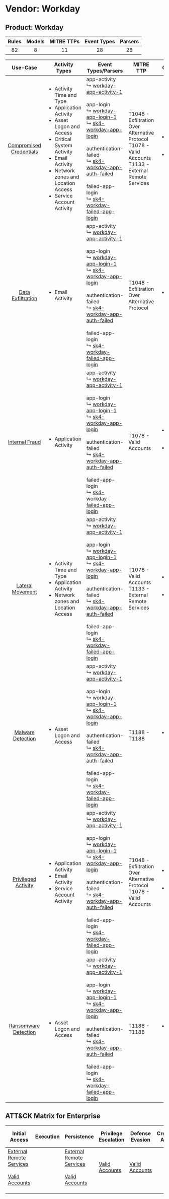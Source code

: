 Vendor: Workday
===============
Product: Workday
----------------
| Rules | Models | MITRE TTPs | Event Types | Parsers |
|:-----:|:------:|:----------:|:-----------:|:-------:|
|  82   |   8    |     11     |     28      |   28    |

|                                 Use-Case                                  | Activity Types                                                                                                                                                                                                                           | Event Types/Parsers                                                                                                                                                                                                                                                                                                                                                                                                                                                                                                                     | MITRE TTP                                                                                                        | Content                                              |
|:-------------------------------------------------------------------------:| ---------------------------------------------------------------------------------------------------------------------------------------------------------------------------------------------------------------------------------------- | --------------------------------------------------------------------------------------------------------------------------------------------------------------------------------------------------------------------------------------------------------------------------------------------------------------------------------------------------------------------------------------------------------------------------------------------------------------------------------------------------------------------------------------- | ---------------------------------------------------------------------------------------------------------------- | ---------------------------------------------------- |
| [Compromised Credentials](../UseCases/usecase_compromised_credentials.md) | <ul><li>Activity Time  and Type</li><li>Application Activity</li><li>Asset Logon and Access</li><li>Critical System Activity</li><li>Email Activity</li><li>Network zones and Location Access</li><li>Service Account Activity</li></ul> |  app-activity<br> ↳ [workday-app-activity-1](../Parsers/parserContent_workday-app-activity-1.md)<br><br> app-login<br> ↳ [workday-app-login-1](../Parsers/parserContent_workday-app-login-1.md)<br> ↳ [sk4-workday-app-login](../Parsers/parserContent_sk4-workday-app-login.md)<br><br> authentication-failed<br> ↳ [sk4-workday-app-auth-failed](../Parsers/parserContent_sk4-workday-app-auth-failed.md)<br><br> failed-app-login<br> ↳ [sk4-workday-failed-app-login](../Parsers/parserContent_sk4-workday-failed-app-login.md)<br> | T1048 - Exfiltration Over Alternative Protocol<br>T1078 - Valid Accounts<br>T1133 - External Remote Services<br> | <ul><li>42 Rules</li></ul><ul><li>5 Models</li></ul> |
|       [Data Exfiltration](../UseCases/usecase_data_exfiltration.md)       | <ul><li>Email Activity</li></ul>                                                                                                                                                                                                         |  app-activity<br> ↳ [workday-app-activity-1](../Parsers/parserContent_workday-app-activity-1.md)<br><br> app-login<br> ↳ [workday-app-login-1](../Parsers/parserContent_workday-app-login-1.md)<br> ↳ [sk4-workday-app-login](../Parsers/parserContent_sk4-workday-app-login.md)<br><br> authentication-failed<br> ↳ [sk4-workday-app-auth-failed](../Parsers/parserContent_sk4-workday-app-auth-failed.md)<br><br> failed-app-login<br> ↳ [sk4-workday-failed-app-login](../Parsers/parserContent_sk4-workday-failed-app-login.md)<br> | T1048 - Exfiltration Over Alternative Protocol<br>                                                               | <ul><li>3 Rules</li></ul>                            |
|          [Internal Fraud](../UseCases/usecase_internal_fraud.md)          | <ul><li>Application Activity</li></ul>                                                                                                                                                                                                   |  app-activity<br> ↳ [workday-app-activity-1](../Parsers/parserContent_workday-app-activity-1.md)<br><br> app-login<br> ↳ [workday-app-login-1](../Parsers/parserContent_workday-app-login-1.md)<br> ↳ [sk4-workday-app-login](../Parsers/parserContent_sk4-workday-app-login.md)<br><br> authentication-failed<br> ↳ [sk4-workday-app-auth-failed](../Parsers/parserContent_sk4-workday-app-auth-failed.md)<br><br> failed-app-login<br> ↳ [sk4-workday-failed-app-login](../Parsers/parserContent_sk4-workday-failed-app-login.md)<br> | T1078 - Valid Accounts<br>                                                                                       | <ul><li>13 Rules</li></ul><ul><li>1 Models</li></ul> |
|        [Lateral Movement](../UseCases/usecase_lateral_movement.md)        | <ul><li>Activity Time  and Type</li><li>Application Activity</li><li>Network zones and Location Access</li></ul>                                                                                                                         |  app-activity<br> ↳ [workday-app-activity-1](../Parsers/parserContent_workday-app-activity-1.md)<br><br> app-login<br> ↳ [workday-app-login-1](../Parsers/parserContent_workday-app-login-1.md)<br> ↳ [sk4-workday-app-login](../Parsers/parserContent_sk4-workday-app-login.md)<br><br> authentication-failed<br> ↳ [sk4-workday-app-auth-failed](../Parsers/parserContent_sk4-workday-app-auth-failed.md)<br><br> failed-app-login<br> ↳ [sk4-workday-failed-app-login](../Parsers/parserContent_sk4-workday-failed-app-login.md)<br> | T1078 - Valid Accounts<br>T1133 - External Remote Services<br>                                                   | <ul><li>7 Rules</li></ul><ul><li>1 Models</li></ul>  |
|       [Malware Detection](../UseCases/usecase_malware_detection.md)       | <ul><li>Asset Logon and Access</li></ul>                                                                                                                                                                                                 |  app-activity<br> ↳ [workday-app-activity-1](../Parsers/parserContent_workday-app-activity-1.md)<br><br> app-login<br> ↳ [workday-app-login-1](../Parsers/parserContent_workday-app-login-1.md)<br> ↳ [sk4-workday-app-login](../Parsers/parserContent_sk4-workday-app-login.md)<br><br> authentication-failed<br> ↳ [sk4-workday-app-auth-failed](../Parsers/parserContent_sk4-workday-app-auth-failed.md)<br><br> failed-app-login<br> ↳ [sk4-workday-failed-app-login](../Parsers/parserContent_sk4-workday-failed-app-login.md)<br> | T1188 - T1188<br>                                                                                                | <ul><li>6 Rules</li></ul>                            |
|     [Privileged Activity](../UseCases/usecase_privileged_activity.md)     | <ul><li>Application Activity</li><li>Email Activity</li><li>Service Account Activity</li></ul>                                                                                                                                           |  app-activity<br> ↳ [workday-app-activity-1](../Parsers/parserContent_workday-app-activity-1.md)<br><br> app-login<br> ↳ [workday-app-login-1](../Parsers/parserContent_workday-app-login-1.md)<br> ↳ [sk4-workday-app-login](../Parsers/parserContent_sk4-workday-app-login.md)<br><br> authentication-failed<br> ↳ [sk4-workday-app-auth-failed](../Parsers/parserContent_sk4-workday-app-auth-failed.md)<br><br> failed-app-login<br> ↳ [sk4-workday-failed-app-login](../Parsers/parserContent_sk4-workday-failed-app-login.md)<br> | T1048 - Exfiltration Over Alternative Protocol<br>T1078 - Valid Accounts<br>                                     | <ul><li>5 Rules</li></ul><ul><li>1 Models</li></ul>  |
|    [Ransomware Detection](../UseCases/usecase_ransomware_detection.md)    | <ul><li>Asset Logon and Access</li></ul>                                                                                                                                                                                                 |  app-activity<br> ↳ [workday-app-activity-1](../Parsers/parserContent_workday-app-activity-1.md)<br><br> app-login<br> ↳ [workday-app-login-1](../Parsers/parserContent_workday-app-login-1.md)<br> ↳ [sk4-workday-app-login](../Parsers/parserContent_sk4-workday-app-login.md)<br><br> authentication-failed<br> ↳ [sk4-workday-app-auth-failed](../Parsers/parserContent_sk4-workday-app-auth-failed.md)<br><br> failed-app-login<br> ↳ [sk4-workday-failed-app-login](../Parsers/parserContent_sk4-workday-failed-app-login.md)<br> | T1188 - T1188<br>                                                                                                | <ul><li>6 Rules</li></ul>                            |

ATT&CK Matrix for Enterprise
----------------------------
| Initial Access                                                                                                                                   | Execution | Persistence                                                                                                                                      | Privilege Escalation                                                | Defense Evasion                                                     | Credential Access | Discovery | Lateral Movement | Collection | Command and Control | Exfiltration                                                                                | Impact |
| ------------------------------------------------------------------------------------------------------------------------------------------------ | --------- | ------------------------------------------------------------------------------------------------------------------------------------------------ | ------------------------------------------------------------------- | ------------------------------------------------------------------- | ----------------- | --------- | ---------------- | ---------- | ------------------- | ------------------------------------------------------------------------------------------- | ------ |
| [External Remote Services](https://attack.mitre.org/techniques/T1133)<br><br>[Valid Accounts](https://attack.mitre.org/techniques/T1078)<br><br> |           | [External Remote Services](https://attack.mitre.org/techniques/T1133)<br><br>[Valid Accounts](https://attack.mitre.org/techniques/T1078)<br><br> | [Valid Accounts](https://attack.mitre.org/techniques/T1078)<br><br> | [Valid Accounts](https://attack.mitre.org/techniques/T1078)<br><br> |                   |           |                  |            |                     | [Exfiltration Over Alternative Protocol](https://attack.mitre.org/techniques/T1048)<br><br> |        |